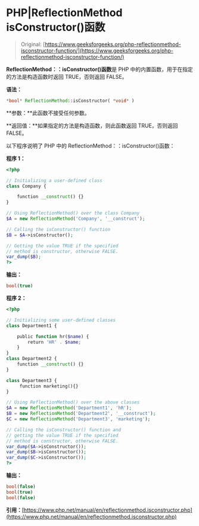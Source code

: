 # PHP|ReflectionMethod isConstructor()函数

> Original: [https://www.geeksforgeeks.org/php-reflectionmethod-isconstructor-function/](https://www.geeksforgeeks.org/php-reflectionmethod-isconstructor-function/)

**ReflectionMethod：：isConstructor()函数**是 PHP 中的内置函数，用于在指定的方法是构造函数时返回 TRUE，否则返回 FALSE。

**语法：**

```php
*bool* ReflectionMethod::isConstructor( *void* )
```

**参数：**此函数不接受任何参数。

**返回值：**如果指定的方法是构造函数，则此函数返回 TRUE，否则返回 FALSE。

以下程序说明了 PHP 中的 ReflectionMethod：：isConstructor()函数：

**程序 1：**

```php
<?php

// Initializing a user-defined class
class Company {

    function __construct() {}
}

// Using ReflectionMethod() over the class Company
$A = new ReflectionMethod('Company', '__construct');

// Calling the isConstructor() function
$B = $A->isConstructor();

// Getting the value TRUE if the specified
// method is constructor, otherwise FALSE.
var_dump($B);
?>
```

**输出：**

```php
bool(true)

```

**程序 2：**

```php
<?php

// Initializing some user-defined classes
class Department1 {

    public function hr($name) {
        return 'HR' . $name;
    }
}
class Department2 {
    function __construct() {}
}

class Department3 {
     function marketing(){}
}

// Using ReflectionMethod() over the above classes
$A = new ReflectionMethod('Department1', 'hR');
$B = new ReflectionMethod('Department2', '__construct');
$C = new ReflectionMethod('Department3', 'marketing');

// Calling the isConstructor() function and 
// getting the value TRUE if the specified
// method is constructor, otherwise FALSE.
var_dump($A->isConstructor());
var_dump($B->isConstructor());
var_dump($C->isConstructor());
?>
```

**输出：**

```php
bool(false)
bool(true)
bool(false)

```

**引用：**[https://www.php.net/manual/en/reflectionmethod.isconstructor.php](https://www.php.net/manual/en/reflectionmethod.isconstructor.php)